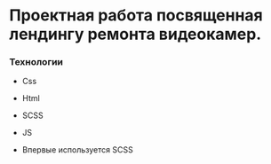 # Проектная работа посвященная лендингу ремонта видеокамер.

### Технологии

- Css
- Html
- SCSS
- JS

- Впервые используется SCSS